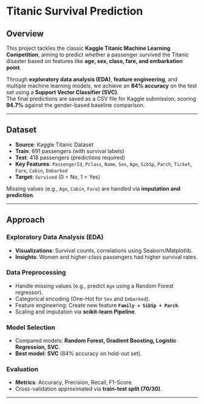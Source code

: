 # Titanic Survival Prediction

## Overview
This project tackles the classic **Kaggle Titanic Machine Learning Competition**, aiming to predict whether a passenger survived the Titanic disaster based on features like **age, sex, class, fare, and embarkation point**.  

Through **exploratory data analysis (EDA)**, **feature engineering**, and multiple machine learning models, we achieve an **84% accuracy** on the test set using a **Support Vector Classifier (SVC)**.  
The final predictions are saved as a CSV file for Kaggle submission, scoring **94.7%** against the gender-based baseline comparison.  

---

## Dataset
- **Source**: Kaggle Titanic Dataset  
- **Train**: 891 passengers (with survival labels)  
- **Test**: 418 passengers (predictions required)  
- **Key Features**: `PassengerId`, `Pclass`, `Name`, `Sex`, `Age`, `SibSp`, `Parch`, `Ticket`, `Fare`, `Cabin`, `Embarked`  
- **Target**: `Survived` (0 = No, 1 = Yes)  

Missing values (e.g., `Age`, `Cabin`, `Fare`) are handled via **imputation and prediction**.  

---

## Approach

### Exploratory Data Analysis (EDA)
- **Visualizations**: Survival counts, correlations using Seaborn/Matplotlib.  
- **Insights**: Women and higher-class passengers had higher survival rates.  

### Data Preprocessing
- Handle missing values (e.g., predict `Age` using a Random Forest regressor).  
- Categorical encoding (One-Hot for `Sex` and `Embarked`).  
- Feature engineering: Create new feature **`Family = SibSp + Parch`**.  
- Scaling and imputation via **scikit-learn Pipeline**.  

### Model Selection
- Compared models: **Random Forest, Gradient Boosting, Logistic Regression, SVC**.  
- **Best model**: **SVC** (84% accuracy on hold-out set).  

### Evaluation
- **Metrics**: Accuracy, Precision, Recall, F1-Score.  
- Cross-validation approximated via **train-test split (70/30)**.  

---
